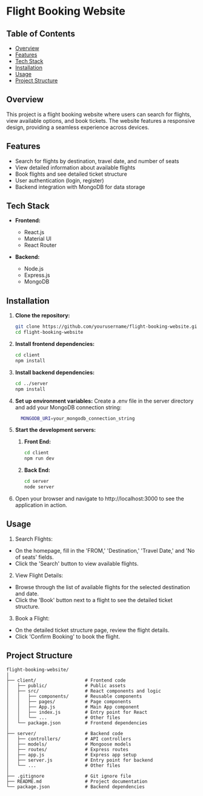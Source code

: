 # Flight Booking Website

## Table of Contents

- [Overview](#overview)
- [Features](#features)
- [Tech Stack](#tech-stack)
- [Installation](#installation)
- [Usage](#usage)
- [Project Structure](#project-structure)

## Overview

This project is a flight booking website where users can search for flights, view available options, and book tickets. The website features a responsive design, providing a seamless experience across devices.

## Features

- Search for flights by destination, travel date, and number of seats
- View detailed information about available flights
- Book flights and see detailed ticket structure
- User authentication (login, register)
- Backend integration with MongoDB for data storage

## Tech Stack

- **Frontend:**
  - React.js
  - Material UI
  - React Router

- **Backend:**
  - Node.js
  - Express.js
  - MongoDB

## Installation

1. **Clone the repository:**

   ```bash
   git clone https://github.com/yourusername/flight-booking-website.git
   cd flight-booking-website
    ```
2. **Install frontend dependencies:**
   ``` bash
   cd client
   npm install
   ```
3. **Install backend dependencies:**
   ```bash
   cd ../server
   npm install
   ```
4. **Set up environment variables:**
   Create a .env file in the server directory and add your MongoDB connection string:
   ```bash
     MONGODB_URI=your_mongodb_connection_string
   ```
5. **Start the development servers:**
   1. **Front End:**
      ```bash
      cd client
      npm run dev
      ```
   2. **Back End:**
      ```bash
      cd server
      node server
      ```
6. Open your browser and navigate to http://localhost:3000 to see the application in action.

## Usage
1. Search Flights:
- On the homepage, fill in the 'FROM,' 'Destination,' 'Travel Date,' and 'No of seats' fields.
- Click the 'Search' button to view available flights.
  
2. View Flight Details:
- Browse through the list of available flights for the selected destination and date.
- Click the 'Book' button next to a flight to see the detailed ticket structure.

3. Book a Flight:
- On the detailed ticket structure page, review the flight details.
- Click 'Confirm Booking' to book the flight.

## Project Structure
```
flight-booking-website/
│
├── client/                  # Frontend code
│   ├── public/              # Public assets
│   ├── src/                 # React components and logic
│   │   ├── components/      # Reusable components
│   │   ├── pages/           # Page components
│   │   ├── App.js           # Main App component
│   │   ├── index.js         # Entry point for React
│   │   └── ...              # Other files
│   └── package.json         # Frontend dependencies
│
├── server/                  # Backend code
│   ├── controllers/         # API controllers
│   ├── models/              # Mongoose models
│   ├── routes/              # Express routes
│   ├── app.js               # Express app setup
│   ├── server.js            # Entry point for backend
│   └── ...                  # Other files
│
├── .gitignore               # Git ignore file
├── README.md                # Project documentation
└── package.json             # Backend dependencies

```

